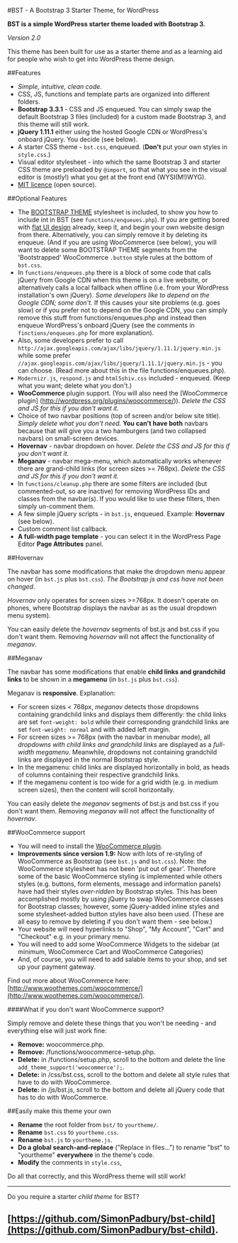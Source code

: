 #BST - A Bootstrap 3 Starter Theme, for WordPress

**BST is a simple WordPress starter theme loaded with Bootstrap 3.**

*Version 2.0*

This theme has been built for use as a starter theme and as a learning aid for people who wish to get into WordPress theme design.

##Features

* *Simple, intuitive, clean code.*
* CSS, JS, functions and template parts are organized into different folders.
* **Bootstrap 3.3.1** - CSS and JS enqueued. You can simply swap the default Bootstrap 3 files (included) for a custom made Bootstrap 3, and this theme will still work.
* **jQuery 1.11.1** either using the hosted Google CDN or WordPress's onboard jQuery. You decide (see below).
* A starter CSS theme - `bst.css`, enqueued. (**Don't** put your own styles in `style.css`.)
* Visual editor stylesheet - into which the same Bootstrap 3 and starter CSS theme are preloaded by `@import`, so that what you see in the visual editor is (mostly!) what you get at the front end (WYSI(M!)WYG).
* [MIT licence](http://opensource.org/licenses/MIT) (open source).

##Optional Features

* The [BOOTSTRAP THEME](http://getbootstrap.com/examples/theme/) stylesheet is included, to show you how to include int in BST (see `functions/enqueues.php`). If you are getting bored with [flat UI design](http://en.wikipedia.org/wiki/Flat_UI_Design) already, keep it, and begin your own website design from there. Alternatively, you can simply remove it by deleting its enqueue. (And if you are using WooCommerce (see below), you will want to delete some BOOTSTRAP THEME segments from the 'Bootstrapped' WooCommerce `.button` style rules at the bottom of `bst.css`.
* In `functions/enqueues.php` there is a block of some code that calls jQuery from Google CDN when this theme is on a live website, or alternatively calls a local fallback when offline (i.e. from your WordPress installation's own jQuery). _Some developers like to depend on the Google CDN; some don't._ If this causes your site problems (e.g. goes slow) or if you prefer not to depend on the Google CDN, you can simply remove this stuff from functions/enqueues.php and instead then enqueue WordPress's onboard jQuery (see the comments in `finctions/enqueues.php` for more explanation). 
* Also, some developers prefer to call `http://ajax.googleapis.com/ajax/libs/jquery/1.11.1/jquery.min.js` while some prefer `//ajax.googleapis.com/ajax/libs/jquery/1.11.1/jquery.min.js` - you can choose. (Read more about this in the file functions/enqueues.php). 
* `Modernizr.js`, `respond.js` and `html5shiv.css` included - enqueued. (Keep what you want; delete what you don't.)
* **WooCommerce** plugin support. (You will also need the [WooCommerce plugin] (http://wordpress.org/plugins/woocommerce/)). _Delete the CSS and JS for this if you don't want it._
* Choice of two navbar positions (top of screen and/or below site title). _Simply delete what you don't need._ **You can't have both** navbars because that will give you a two hamburgers (and two collapsed navbars) on small-screen devices.
* **Hovernav** - navbar dropdown on hover. _Delete the CSS and JS for this if you don't want it._
* **Meganav** - navbar mega-menu, which automatically works whenever there are grand-child links (for screen sizes >= 768px). _Delete the CSS and JS for this if you don't want it._
* In `functions/cleanup.php` there are some filters are included (but commented-out, so are inactive) for removing WordPress IDs and classes from the navbar(s). If you would like to use these filters, then simply un-comment them.
* A few simple jQuery scripts - in `bst.js`, enqueued. Example: **Hovernav** (see below).
* Custom comment list callback.
* **A full-width page template** - you can select it in the WordPress Page Editor **Page Attributes** panel.


##Hovernav

The navbar has some modifications that make the dropdown menu appear on hover (in `bst.js` plus `bst.css`). *The Bootstrap js and css have not been changed*.

_Hovernav_ only operates for screen sizes >=768px. It doesn't operate on phones, where Bootstrap displays the navbar as as the usual dropdown menu system).

You can easily delete the _hovernav_ segments of bst.js and bst.css if you don't want them. Removing _hovernav_ will not affect the functionality of _meganav_.

##Meganav

The navbar has some modifications that enable **child links and grandchild links** to be shown in a **megamenu** (in `bst.js` plus `bst.css`). 

Meganav is **responsive**. Explanation:

* For screen sizes < 768px, _meganav_ detects those dropdowns containing grandchild links and displays them differently: the child links are set `font-weight: bold` while their corresponding grandchild links are set `font-weight: normal` and with added left margin.
* For screen sizes >= 768px (with the navbar in menubar mode), all _dropdowns with child links and grandchild links_ are displayed as a _full-width megamenu_. Meanwhile, dropdowns not containing grandchild links are displayed in the normal Bootstrap style.
* In the megamenu: child links are displayed horizontally in bold, as heads of columns containing their respective grandchild links.
* If the megamenu content is too wide for a grid width (e.g. in medium screen sizes), then the content will scroll horizontally.

You can easily delete the _meganav_ segments of bst.js and bst.css if you don't want them. Removing _meganav_ will not affect the functionality of _hovernav_.


##WooCommerce support

* You will need to install the [WooCommerce plugin](http://wordpress.org/plugins/woocommerce/).
* **Improvements since version 1.9:** Now with lots of re-styling of WooCommerce as Bootstrap (see `bst.js` and `bst.css`). Note: the WooCommerce stylesheet has not been 'put out of gear'. Therefore some of the basic WooCommerce styling is implemented while others styles (e.g. buttons, form elements, message and information panels) have had their styles _over-ridden_ by Bootstrap styles. This has been accomplished mostly by using jQuery to swap WooCommerce classes for Bootstrap classes; however, some jQuery-added inline styles and some stylesheet-added button styles have also been used. (These are all easy to remove by deleting if you don't want them - see below.)
* Your website will need hyperlinks to "Shop", "My Account", "Cart" and "Checkout" e.g. in your primary menu.
* You will need to add some WooCommerce Widgets to the sidebar (at minimum, WooCommerce Cart and WooCommerce Categories)
* And, of course, you will need to add salable items to your shop, and set up your payment gateway.

Find out more about WooCommerce here: [http://www.woothemes.com/woocommerce/](http://www.woothemes.com/woocommerce/).


####What if you don't want WooCommerce support?

Simply remove and delete these things that you won't be needing - and everything else will just work fine:

* **Remove:** woocommerce.php.
* **Remove:** /functions/woocommerce-setup.php.
* **Delete:** in /functions/setup.php, scroll to the bottom and delete the line
`add_theme_support('woocommerce');`.
* **Delete:** in /css/bst.css, scroll to the bottom and delete all style rules that have to do with WooCommerce.
* **Delete:** in /js/bst.js, scroll to the bottom and delete all jQuery code that has to do with WooCommerce.



##Easily make this theme your own

* **Rename** the root folder from `bst/` to `yourtheme/`.
* **Rename** `bst.css` to `yourtheme.css`.
* **Rename** `bst.js` to `yourtheme.js`.
* **Do a global search-and-replace** ("Replace in files...") to rename "bst" to "yourtheme" **everywhere** in the theme's code.
* **Modify** the comments in `style.css`,

Do all that correctly, and this WordPress theme will still work! 

-----
Do you require a starter *child theme* for BST? 

[https://github.com/SimonPadbury/bst-child](https://github.com/SimonPadbury/bst-child).
-----
